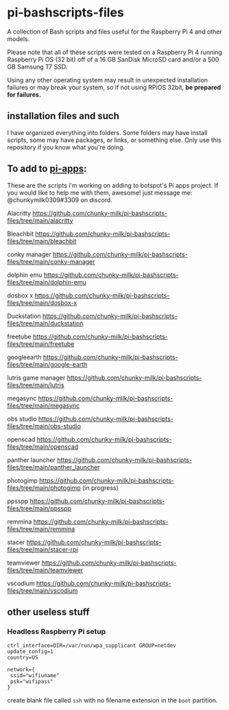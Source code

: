 # pi-bashscripts-files
A collection of Bash scripts and files useful for the Raspberry Pi 4 and other models.

Please note that all of these scripts were tested on a Raspberry Pi 4 running Raspberry Pi OS (32 bit) off of a 16 GB SanDisk MicroSD card and/or a 500 GB Samsung T7 SSD.

Using any other operating system may result in unexpected installation failures or may break your system, so if not using RPiOS 32bit, **be prepared for failures.**

## installation files and such
I have organized everything into folders. Some folders may have install scripts, some may have packages, or links, or something else. Only use this repository if you know what you're doing.


## To add to [pi-apps](https://github.com/Botspot/pi-apps/):

These are the scripts i'm working on adding to botspot's Pi apps project. If you would like to help me with them, awesome! just message me: @chunkymilk0309#3309 on discord.

Alacritty https://github.com/chunky-milk/pi-bashscripts-files/tree/main/alacritty

Bleachbit https://github.com/chunky-milk/pi-bashscripts-files/tree/main/bleachbit

conky manager https://github.com/chunky-milk/pi-bashscripts-files/tree/main/conky-manager

dolphin emu https://github.com/chunky-milk/pi-bashscripts-files/tree/main/dolphin-emu

dosbox x https://github.com/chunky-milk/pi-bashscripts-files/tree/main/dosbox-x

Duckstation https://github.com/chunky-milk/pi-bashscripts-files/tree/main/duckstation

freetube https://github.com/chunky-milk/pi-bashscripts-files/tree/main/freetube

googleearth https://github.com/chunky-milk/pi-bashscripts-files/tree/main/google-earth

lutris game manager https://github.com/chunky-milk/pi-bashscripts-files/tree/main/lutris

megasync https://github.com/chunky-milk/pi-bashscripts-files/tree/main/megasync

obs studio https://github.com/chunky-milk/pi-bashscripts-files/tree/main/obs-studio

openscad https://github.com/chunky-milk/pi-bashscripts-files/tree/main/openscad

panther launcher https://github.com/chunky-milk/pi-bashscripts-files/tree/main/panther_launcher

photogimp https://github.com/chunky-milk/pi-bashscripts-files/tree/main/photogimp (in progress)

ppsspp https://github.com/chunky-milk/pi-bashscripts-files/tree/main/ppsspp

remmina https://github.com/chunky-milk/pi-bashscripts-files/tree/main/remmina

stacer https://github.com/chunky-milk/pi-bashscripts-files/tree/main/stacer-rpi

teamviewer https://github.com/chunky-milk/pi-bashscripts-files/tree/main/teamviewer

vscodium https://github.com/chunky-milk/pi-bashscripts-files/tree/main/vscodium

## other useless stuff

### Headless Raspberry Pi setup
```
ctrl_interface=DIR=/var/run/wpa_supplicant GROUP=netdev
update_config=1
country=US

network={
 ssid="wifiuname"
 psk="wifipass"
}
```
create blank file called ```ssh``` with no filename extension in the ```boot``` partition.

